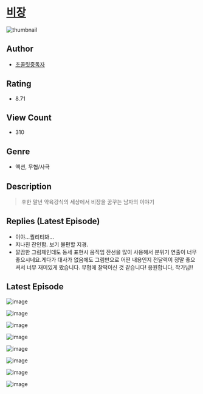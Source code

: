 # [비장](https://comic.naver.com/bestChallenge/list?titleId=810797)
![thumbnail](https://image-comic.pstatic.net/user_contents_data/challenge_comic/2023/05/24/339986/upload_7149807877861226550_480x623.jpeg)

## Author
- [초콜릿중독자](https://comic.naver.com/artistTitle?id=339986)

## Rating
- 8.71

## View Count
- 310

## Genre
- 액션, 무협/사극

## Description
> 후한 말년 약육강식의 세상에서 비장을 꿈꾸는 남자의 이야기

## Replies (Latest Episode)
- 이야...퀄리티봐...
- 지나친 잔인함. 보기 불편할 지경.
- 깔끔한 그림체인데도 동세 표현시 움직임 잔선을 많이 사용해서 분위기 연출이 너무 좋으시네요.게다가 대사가 없음에도 그림만으로 어떤 내용인지 전달력이 정말 좋으셔서 너무 재미있게 봤습니다. 무협에 찰떡이신 것 같습니다! 응원합니다, 작가님!!

## Latest Episode
![image](https://image-comic.pstatic.net/user_contents_data/challenge_comic/2023/05/24/339986/upload_3689631406494266978.jpeg)

![image](https://image-comic.pstatic.net/user_contents_data/challenge_comic/2023/05/24/339986/upload_4135489977133119843.jpeg)

![image](https://image-comic.pstatic.net/user_contents_data/challenge_comic/2023/05/24/339986/upload_7293409413702431538.jpeg)

![image](https://image-comic.pstatic.net/user_contents_data/challenge_comic/2023/05/25/339986/upload_3761462475252523828.jpeg)

![image](https://image-comic.pstatic.net/user_contents_data/challenge_comic/2023/05/25/339986/upload_3690473834147243105.jpeg)

![image](https://image-comic.pstatic.net/user_contents_data/challenge_comic/2023/05/25/339986/upload_7363778137092862264.jpeg)

![image](https://image-comic.pstatic.net/user_contents_data/challenge_comic/2023/05/25/339986/upload_7090135183553213492.jpeg)

![image](https://image-comic.pstatic.net/user_contents_data/challenge_comic/2023/05/25/339986/upload_7003431905675000165.jpeg)
